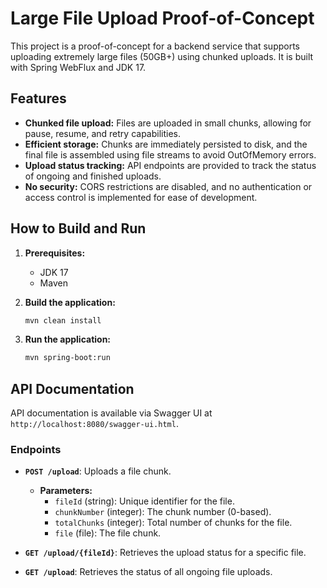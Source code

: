 # Large File Upload Proof-of-Concept

This project is a proof-of-concept for a backend service that supports uploading extremely large files (50GB+) using chunked uploads. It is built with Spring WebFlux and JDK 17.

## Features

*   **Chunked file upload:** Files are uploaded in small chunks, allowing for pause, resume, and retry capabilities.
*   **Efficient storage:** Chunks are immediately persisted to disk, and the final file is assembled using file streams to avoid OutOfMemory errors.
*   **Upload status tracking:** API endpoints are provided to track the status of ongoing and finished uploads.
*   **No security:** CORS restrictions are disabled, and no authentication or access control is implemented for ease of development.

## How to Build and Run

1.  **Prerequisites:**
    *   JDK 17
    *   Maven

2.  **Build the application:**

    ```bash
    mvn clean install
    ```

3.  **Run the application:**

    ```bash
    mvn spring-boot:run
    ```

## API Documentation

API documentation is available via Swagger UI at `http://localhost:8080/swagger-ui.html`.

### Endpoints

*   **`POST /upload`**: Uploads a file chunk.

    *   **Parameters:**
        *   `fileId` (string): Unique identifier for the file.
        *   `chunkNumber` (integer): The chunk number (0-based).
        *   `totalChunks` (integer): Total number of chunks for the file.
        *   `file` (file): The file chunk.

*   **`GET /upload/{fileId}`**: Retrieves the upload status for a specific file.

*   **`GET /upload`**: Retrieves the status of all ongoing file uploads.
